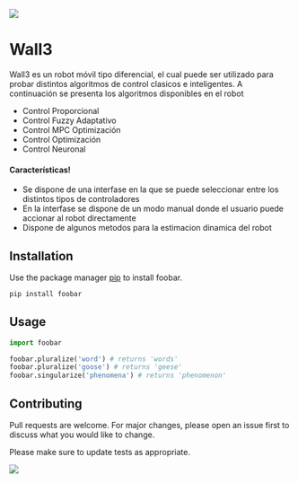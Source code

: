 ![](https://www.espe-innovativa.edu.ec/ambiente/wp-content/uploads/logo_espe.png)
# Wall3
Wall3 es un robot móvil tipo diferencial, el cual puede ser utilizado para probar distintos algoritmos de control clasicos e inteligentes.
A continuación se presenta los algoritmos disponibles en el robot
  - Control Proporcional
  - Control Fuzzy Adaptativo
  - Control MPC Optimización
  - Control Optimización
  - Control Neuronal

#### Características!
  - Se dispone de una interfase en la que se puede seleccionar entre los distintos tipos de controladores
  - En la interfase se dispone de un modo manual donde el usuario puede accionar al robot directamente
  - Dispone de algunos metodos para la estimacion dinamica del robot


## Installation

Use the package manager [pip](https://pip.pypa.io/en/stable/) to install foobar.

```bash
pip install foobar
```

## Usage

```python
import foobar

foobar.pluralize('word') # returns 'words'
foobar.pluralize('goose') # returns 'geese'
foobar.singularize('phenomena') # returns 'phenomenon'
```

## Contributing
Pull requests are welcome. For major changes, please open an issue first to discuss what you would like to change.

Please make sure to update tests as appropriate.

<a href="https://github.com/remarkablemark/html-react-parser/graphs/contributors">
  <img src="https://opencollective.com/html-react-parser/contributors.svg?width=890&button=false">
</a>
